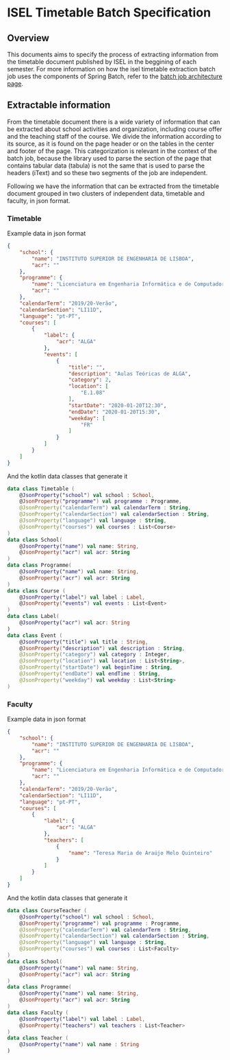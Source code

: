 # ISEL Timetable Batch Specification

## Overview

This documents aims to specify the process of extracting information from the timetable document published by ISEL in the beggining of each semester. For more information on how the isel timetable extraction batch job uses the components of Spring Batch, refer to the [batch job architecture page]().

## Extractable information

From the timetable document there is a wide variety of information that can be extracted about school activities and organization, including course offer and the teaching staff of the course. We divide the information according to its source, as it is found on the page header or on the tables in the center and footer of the page. This categorization is relevant in the context of the batch job, because the library used to parse the section of the page that contains tabular data (tabula) is not the same that is used to parse the headers (iText) and so these two segments of the job are independent.

Following we have the information that can be extracted from the timetable document grouped in two clusters of independent data, timetable and faculty, in json format.

### Timetable
Example data in json format
```json
{
    "school": {
        "name": "INSTITUTO SUPERIOR DE ENGENHARIA DE LISBOA",
        "acr": ""
    },
    "programme": {
        "name": "Licenciatura em Engenharia Informática e de Computadores",
        "acr": ""
    },
    "calendarTerm": "2019/20-Verão",
    "calendarSection": "LI11D",
    "language": "pt-PT",
    "courses": [
        {
            "label": {
                "acr": "ALGA"
            },
            "events": [
                {
                    "title": "",
                    "description": "Aulas Teóricas de ALGA",
                    "category": 2,
                    "location": [
                        "E.1.08"
                    ],
                    "startDate": "2020-01-20T12:30",
                    "endDate": "2020-01-20T15:30",
                    "weekday": [
                        "FR"
                    ]
                }
            ]
        }
    ]
}
```
And the kotlin data classes that generate it
```kotlin
data class Timetable (
	@JsonProperty("school") val school : School,
	@JsonProperty("programme") val programme : Programme,
	@JsonProperty("calendarTerm") val calendarTerm : String,
	@JsonProperty("calendarSection") val calendarSection : String,
    @JsonProperty("language") val language : String,
	@JsonProperty("courses") val courses : List<Course>
)
data class School(
    @JsonProperty("name") val name: String,
    @JsonProperty("acr") val acr: String
)
data class Programme(
    @JsonProperty("name") val name: String,
    @JsonProperty("acr") val acr: String
)
data class Course (
	@JsonProperty("label") val label : Label,
    @JsonProperty("events") val events : List<Event>
)
data class Label(
    @JsonProperty("acr") val acr: String
)
data class Event (
	@JsonProperty("title") val title : String,
    @JsonProperty("description") val description : String,
    @JsonProperty("category") val category : Integer,
	@JsonProperty("location") val location : List<String>,
	@JsonProperty("startDate") val beginTime : String,
	@JsonProperty("endDate") val endTime : String,
    @JsonProperty("weekday") val weekday : List<String>
)
```
### Faculty
Example data in json format
```json
{
	"school": {
		"name": "INSTITUTO SUPERIOR DE ENGENHARIA DE LISBOA",
		"acr": ""
	},
	"programme": {
		"name": "Licenciatura em Engenharia Informática e de Computadores",
		"acr": ""
	},
	"calendarTerm": "2019/20-Verão",
	"calendarSection": "LI11D",
	"language": "pt-PT",
	"courses": [
		{
			"label": {
				"acr": "ALGA"
			},
			"teachers": [
				{
					"name": "Teresa Maria de Araújo Melo Quinteiro"
				}
			]
		}
	]
}
```
And the kotlin data classes that generate it
```kotlin
data class CourseTeacher (
	@JsonProperty("school") val school : School,
    @JsonProperty("programme") val programme : Programme,
	@JsonProperty("calendarTerm") val calendarTerm : String,
	@JsonProperty("calendarSection") val calendarSection : String,
    @JsonProperty("language") val language : String,
	@JsonProperty("courses") val courses : List<Faculty>
)
data class School(
    @JsonProperty("name") val name: String,
    @JsonProperty("acr") val acr: String
)
data class Programme(
    @JsonProperty("name") val name: String,
    @JsonProperty("acr") val acr: String
)
data class Faculty (
	@JsonProperty("label") val label : Label,
	@JsonProperty("teachers") val teachers : List<Teacher>
)
data class Teacher (
	@JsonProperty("name") val name : String
)
```
